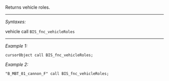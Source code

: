 Returns vehicle roles.


---
*Syntaxes:*

vehicle call `BIS_fnc_vehicleRoles`

---
*Example 1:*

```sqf
cursorObject call BIS_fnc_vehicleRoles;
```

*Example 2:*

```sqf
"B_MBT_01_cannon_F" call BIS_fnc_vehicleRoles;
```